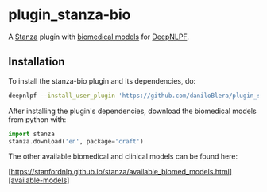 # plugin_stanza-bio
A [Stanza][stanza] plugin with [biomedical models][stanza-bio] for [DeepNLPF][deepnlpf].

## Installation
To install the stanza-bio plugin and its dependencies, do:

```zsh
deepnlpf --install_user_plugin 'https://github.com/daniloBlera/plugin_stanza-bio/archive/master.zip'
```

After installing the plugin's dependencies, download the biomedical models from python with:

```python
import stanza
stanza.download('en', package='craft')
```

The other available biomedical and clinical models can be found here:

[https://stanfordnlp.github.io/stanza/available_biomed_models.html][available-models]

[stanza]: https://stanfordnlp.github.io/stanza/
[stanza-bio]: https://stanfordnlp.github.io/stanza/biomed.html
[deepnlpf]: https://github.com/deepnlpf/deepnlpf
[available-models]: https://stanfordnlp.github.io/stanza/available_biomed_models.html
